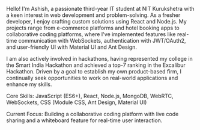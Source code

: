 Hello! I'm Ashish, a passionate third-year IT student at NIT Kurukshetra with a keen interest in web development and problem-solving. As a fresher developer, I enjoy crafting custom solutions using React and Node.js. My projects range from e-commerce platforms and hotel booking apps to collaborative coding platforms, where I've implemented features like real-time communication with WebSockets, authentication with JWT/OAuth2, and user-friendly UI with Material UI and Ant Design.

I am also actively involved in hackathons, having represented my college in the Smart India Hackathon and achieved a top-7 ranking in the Excalibur Hackathon. Driven by a goal to establish my own product-based firm, I continually seek opportunities to work on real-world applications and enhance my skills.

Core Skills: JavaScript (ES6+), React, Node.js, MongoDB, WebRTC, WebSockets, CSS (Module CSS, Ant Design, Material UI)

Current Focus: Building a collaborative coding platform with live code sharing and a whiteboard feature for real-time user interaction.